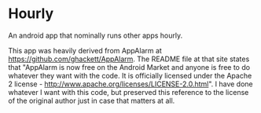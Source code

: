 # Hourly
An android app that nominally runs other apps hourly.

This app was heavily derived from AppAlarm at https://github.com/ghackett/AppAlarm.  The README file at that site states that "AppAlarm is now free on the Android Market and anyone is free to do whatever they want with the code. It is officially licensed under the Apache 2 license - http://www.apache.org/licenses/LICENSE-2.0.html".  I have done whatever I want with this code, but preserved this reference to the license of the original author just in case that matters at all.
